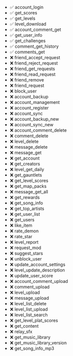 * ✅ account_login
* ✅ get_scores
* ✅ get_levels
* ✅ level_download
* ✅ account_comment_get
* ✅ get_user_info
* ✅ get_challenges
* ✅ comment_get_history
* ✅ comments_get
* ❌ friend_accept_request
* ❌ friend_reject_request
* ❌ friend_get_requests
* ❌ friend_read_request
* ❌ friend_remove
* ❌ friend_request
* ❌ block_user
* ❌ account_backup
* ❌ account_management
* ❌ account_register
* ❌ account_sync
* ❌ account_backup_new
* ❌ account_sync_new
* ❌ account_comment_delete
* ❌ comment_delete
* ❌ level_delete
* ❌ message_delete
* ❌ message_get
* ❌ get_account
* ❌ get_creators
* ❌ level_get_daily
* ❌ get_gauntlets
* ❌ get_level_scores
* ❌ get_map_packs
* ❌ message_get_all
* ❌ get_rewards
* ❌ get_song_info
* ❌ get_top_artists
* ❌ get_user_list
* ❌ get_users
* ❌ like_item
* ❌ rate_demon
* ❌ rate_star
* ❌ level_report
* ❌ request_mod
* ❌ suggest_stars
* ❌ unblock_user
* ❌ update_account_settings
* ❌ level_update_description
* ❌ update_user_score
* ❌ account_comment_upload
* ❌ comment_upload
* ❌ level_upload
* ❌ message_upload
* ❌ level_list_delete
* ❌ level_list_upload
* ❌ level_list_search
* ❌ get_level_plat_scores
* ❌ get_content
* ❌ relay_sfx
* ❌ get_music_library
* ❌ get_music_library_version
* ❌ get_song_info_mp3